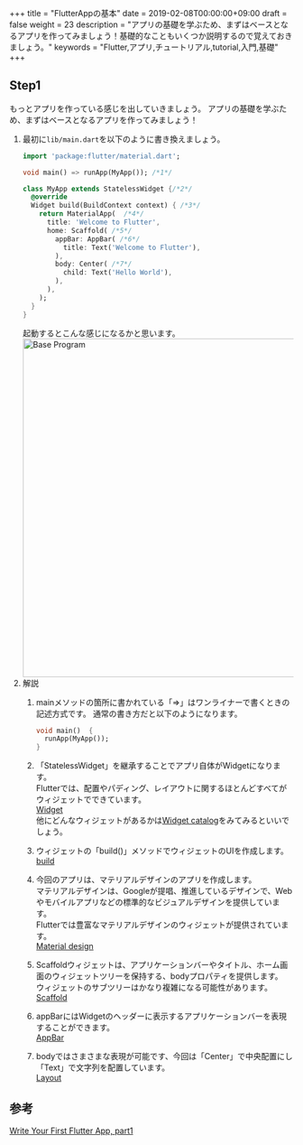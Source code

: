 +++
title = "FlutterAppの基本"
date = 2019-02-08T00:00:00+09:00
draft = false
weight = 23
description = "アプリの基礎を学ぶため、まずはベースとなるアプリを作ってみましょう！基礎的なこともいくつか説明するので覚えておきましょう。"
keywords = "Flutter,アプリ,チュートリアル,tutorial,入門,基礎"
+++

## Step1

もっとアプリを作っている感じを出していきましょう。
アプリの基礎を学ぶため、まずはベースとなるアプリを作ってみましょう！

1. 最初に```lib/main.dart```を以下のように書き換えましょう。
    ```dart
    import 'package:flutter/material.dart';
    
    void main() => runApp(MyApp()); /*1*/
    
    class MyApp extends StatelessWidget {/*2*/
      @override
      Widget build(BuildContext context) { /*3*/
        return MaterialApp(  /*4*/
          title: 'Welcome to Flutter',
          home: Scaffold( /*5*/
            appBar: AppBar( /*6*/
              title: Text('Welcome to Flutter'),
            ),
            body: Center( /*7*/
              child: Text('Hello World'),
            ),
          ),
        );
      }
    }
    ```
    起動するとこんな感じになるかと思います。
    <img src="https://flutter.ctrnost.com/images/tutorial/03/01_base.png" width="600px"  alt="Base Program">
2. 解説
    1. mainメソッドの箇所に書かれている「=>」はワンライナーで書くときの記述方式です。
    通常の書き方だと以下のようになります。
    
        ```dart
        void main()  {
          runApp(MyApp());
        } 
        ```
    2. 「StatelessWidget」を継承することでアプリ自体がWidgetになります。  
    Flutterでは、配置やパディング、レイアウトに関するほとんどすべてがウィジェットでできています。    
    [Widget](https://docs.flutter.io/flutter/widgets/Widget-class.html)  
    他にどんなウィジェットがあるかは[Widget catalog](https://flutter.io/docs/development/ui/widgets)をみてみるといいでしょう。   
    3. ウィジェットの「build()」メソッドでウィジェットのUIを作成します。  
    [build](https://docs.flutter.io/flutter/widgets/State/build.html)   
    4. 今回のアプリは、マテリアルデザインのアプリを作成します。   
    マテリアルデザインは、Googleが提唱、推進しているデザインで、Webやモバイルアプリなどの標準的なビジュアルデザインを提供しています。  
    Flutterでは豊富なマテリアルデザインのウィジェットが提供されています。   
    [Material design](https://material.io/design/)   
    5. Scaffoldウィジェットは、アプリケーションバーやタイトル、ホーム画面のウィジェットツリーを保持する、bodyプロパティを提供します。  
    ウィジェットのサブツリーはかなり複雑になる可能性があります。    
    [Scaffold](https://docs.flutter.io/flutter/material/Scaffold-class.html)  
    6. appBarにはWidgetのヘッダーに表示するアプリケーションバーを表現することができます。     
    [AppBar](https://docs.flutter.io/flutter/material/AppBar-class.html)  
    7. bodyではさまさまな表現が可能です、今回は「Center」で中央配置にし「Text」で文字列を配置しています。    
    [Layout](https://flutter.io/docs/development/ui/layout)  



## 参考

[Write Your First Flutter App, part1](https://codelabs.developers.google.com/codelabs/first-flutter-app-pt1/index.html?index=..%2F..index#0)
